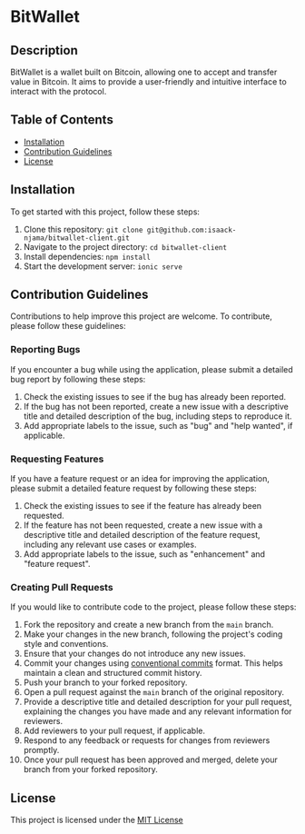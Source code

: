 # BitWallet

## Description

BitWallet is a wallet built on Bitcoin, allowing one to accept and transfer value in Bitcoin. It aims to provide a user-friendly and intuitive interface to interact with the protocol.

## Table of Contents

- [Installation](#installation)
- [Contribution Guidelines](#contribution-guidelines)
- [License](#license)

## Installation

To get started with this project, follow these steps:

1. Clone this repository: `git clone git@github.com:isaack-njama/bitwallet-client.git`
2. Navigate to the project directory: `cd bitwallet-client`
3. Install dependencies: `npm install`
4. Start the development server: `ionic serve`

## Contribution Guidelines

Contributions to help improve this project are welcome. To contribute, please follow these guidelines:

### Reporting Bugs

If you encounter a bug while using the application, please submit a detailed bug report by following these steps:

1. Check the existing issues to see if the bug has already been reported.
2. If the bug has not been reported, create a new issue with a descriptive title and detailed description of the bug, including steps to reproduce it.
3. Add appropriate labels to the issue, such as "bug" and "help wanted", if applicable.

### Requesting Features

If you have a feature request or an idea for improving the application, please submit a detailed feature request by following these steps:

1. Check the existing issues to see if the feature has already been requested.
2. If the feature has not been requested, create a new issue with a descriptive title and detailed description of the feature request, including any relevant use cases or examples.
3. Add appropriate labels to the issue, such as "enhancement" and "feature request".

### Creating Pull Requests

If you would like to contribute code to the project, please follow these steps:

1. Fork the repository and create a new branch from the `main` branch.
2. Make your changes in the new branch, following the project's coding style and conventions.
3. Ensure that your changes do not introduce any new issues.
4. Commit your changes using [conventional commits](https://www.conventionalcommits.org/en/v1.0.0/) format. This helps maintain a clean and structured commit history.
5. Push your branch to your forked repository.
6. Open a pull request against the `main` branch of the original repository.
7. Provide a descriptive title and detailed description for your pull request, explaining the changes you have made and any relevant information for reviewers.
8. Add reviewers to your pull request, if applicable.
9. Respond to any feedback or requests for changes from reviewers promptly.
10. Once your pull request has been approved and merged, delete your branch from your forked repository.

## License

This project is licensed under the [MIT License](./LICENSE)
